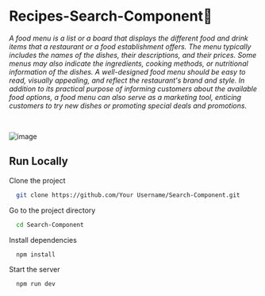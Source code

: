 # Recipes-Search-Component🥂

*A food menu is a list or a board that displays the different food and drink items that a restaurant or a food establishment offers. The menu typically includes the names of the dishes, their descriptions, and their prices. Some menus may also indicate the ingredients, cooking methods, or nutritional information of the dishes. A well-designed food menu should be easy to read, visually appealing, and reflect the restaurant's brand and style. In addition to its practical purpose of informing customers about the available food options, a food menu can also serve as a marketing tool, enticing customers to try new dishes or promoting special deals and promotions.*

<br>

![image](https://user-images.githubusercontent.com/97666287/233782859-97c4b1a7-b44e-4aeb-b03e-9b08a2c990df.png)

## Run Locally

Clone the project

```bash
  git clone https://github.com/Your Username/Search-Component.git
```

Go to the project directory

```bash
  cd Search-Component
```

Install dependencies

```bash
  npm install
```

Start the server

```bash
  npm run dev
```
